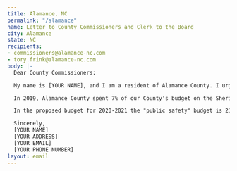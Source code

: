 ```yaml
---
title: Alamance, NC
permalink: "/alamance"
name: Letter to County Commissioners and Clerk to the Board
city: Alamance
state: NC
recipients:
- commissioners@alamance-nc.com
- tory.frink@alamance-nc.com
body: |-
  Dear County Commissioners:

  My name is [YOUR NAME], and I am a resident of Alamance County. I urge you to advocate for a meaningful reallocation of the city's expenditures: away from policing, and towards social programs and resources that support housing, jobs, education, health care, child care, and other critical community needs.

  In 2019, Alamance County spent 7% of our County's budget on the Sheriff's office with another 7% going to the jail. In contrast, our schools have 26% of the budget, and we have one of the worst performing school districts in NC. The local community college receives only 2% of our budget, students have to take out loans in order to attend, and adjunct faculty get paid $2,000 to teach a class. We are a rural community. Our investment should be in uplifting people through education, not punishing people for poverty.

  In the proposed budget for 2020-2021 the "public safety" budget is 23%, almost double what it is now. Although we all want to live in a safe place, the best way to guarantee our safety is to provide people with skills, healthcare, housing, and food. Our local tax dollars should be going towards promoting community safety through investing in our children, education, and health and well-being.

  Sincerely,
  [YOUR NAME]
  [YOUR ADDRESS]
  [YOUR EMAIL]
  [YOUR PHONE NUMBER]
layout: email
---
```


